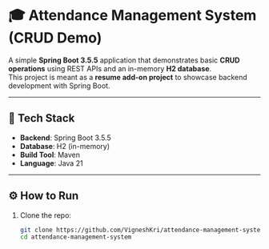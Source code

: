 # 🎓 Attendance Management System (CRUD Demo)

A simple **Spring Boot 3.5.5** application that demonstrates basic **CRUD operations** using REST APIs and an in-memory **H2 database**.  
This project is meant as a **resume add-on project** to showcase backend development with Spring Boot.

---

## 🚀 Tech Stack
- **Backend**: Spring Boot 3.5.5  
- **Database**: H2 (in-memory)  
- **Build Tool**: Maven  
- **Language**: Java 21 

---

## ⚙️ How to Run
1. Clone the repo:
   ```bash
   git clone https://github.com/VigneshKri/attendance-management-system.git
   cd attendance-management-system

